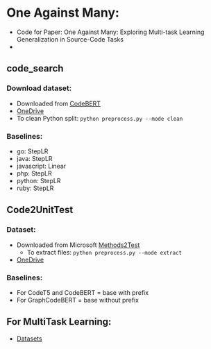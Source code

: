 # One Against Many:
* Code for Paper: One Against Many: Exploring Multi-task Learning Generalization in Source-Code Tasks
* 
## code_search

### Download dataset:
* Downloaded from [CodeBERT](https://github.com/microsoft/CodeBERT)
* [OneDrive](https://brpucrs-my.sharepoint.com/:u:/g/personal/otavio_parraga_edu_pucrs_br/ETD3f0jARYBHqUlQREqN750BL0BojS2mRg3IHF6KkSycDw?e=LOzaM2)
* To clean Python split: `python preprocess.py --mode clean`

### Baselines:
* go: StepLR
* java: StepLR
* javascript: Linear
* php: StepLR
* python: StepLR
* ruby: StepLR

## Code2UnitTest

### Dataset:
* Downloaded from Microsoft [Methods2Test](https://github.com/microsoft/methods2test)
  * To extract files: `python preprocess.py --mode extract`
* [OneDrive](https://brpucrs-my.sharepoint.com/:f:/g/personal/otavio_parraga_edu_pucrs_br/EkBIRbGh4xNDm6dXfvUuizsBlCT1Gw3A_pUsVuI2u4QfSg?e=FLFLBq)

### Baselines:
* For CodeT5 and CodeBERT = base with prefix
* For GraphCodeBERT = base without prefix

## For MultiTask Learning:
* [Datasets](https://brpucrs-my.sharepoint.com/:f:/g/personal/otavio_parraga_edu_pucrs_br/EmHyWGgXsdRJrMGOTRPiqwUBWVBOZOKtdwu0J-j9LcwRcQ?e=ENaOih)
